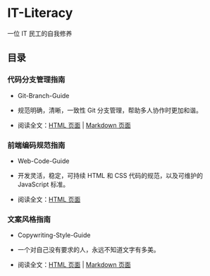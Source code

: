 # IT-Literacy
一位 IT 民工的自我修养

## 目录

### 代码分支管理指南

* Git-Branch-Guide

* 规范明确，清晰，一致性 Git 分支管理，帮助多人协作时更加和谐。

* 阅读全文：[HTML 页面](https://tangjie.me/IT-Literacy/Git-Branch-Guide.html) | [Markdown 页面](https://github.com/Jarvis-Tang/IT-Literacy/blob/master/Markdown/Git-Branch-Guide.md)

### 前端编码规范指南

* Web-Code-Guide

* 开发灵活，稳定，可持续 HTML 和 CSS 代码的规范，以及可维护的 JavaScript 标准。

* 阅读全文：[HTML 页面](https://tangjie.me/IT-Literacy/Web-Code-Guide.html)

### 文案风格指南

* Copywriting-Style-Guide

* 一个对自己没有要求的人，永远不知道文字有多美。

* 阅读全文：[HTML 页面](https://tangjie.me/IT-Literacy/Copywriting-Style-Guide.html) | [Markdown 页面](https://github.com/Jarvis-Tang/IT-Literacy/blob/master/Markdown/Copywriting-Style-Guide.md)